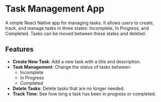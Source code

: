 # Task Management App

A simple React Native app for managing tasks. It allows users to create, track, and manage tasks in three states: Incomplete, In Progress, and Completed. Tasks can be moved between these states and deleted.

## Features
- **Create New Task**: Add a new task with a title and description.
- **Task Management**: Change the status of tasks between:
  - Incomplete
  - In Progress
  - Completed
- **Delete Tasks**: Delete tasks that are no longer needed.
- **Track Time**: See how long a task has been in progress or completed.
